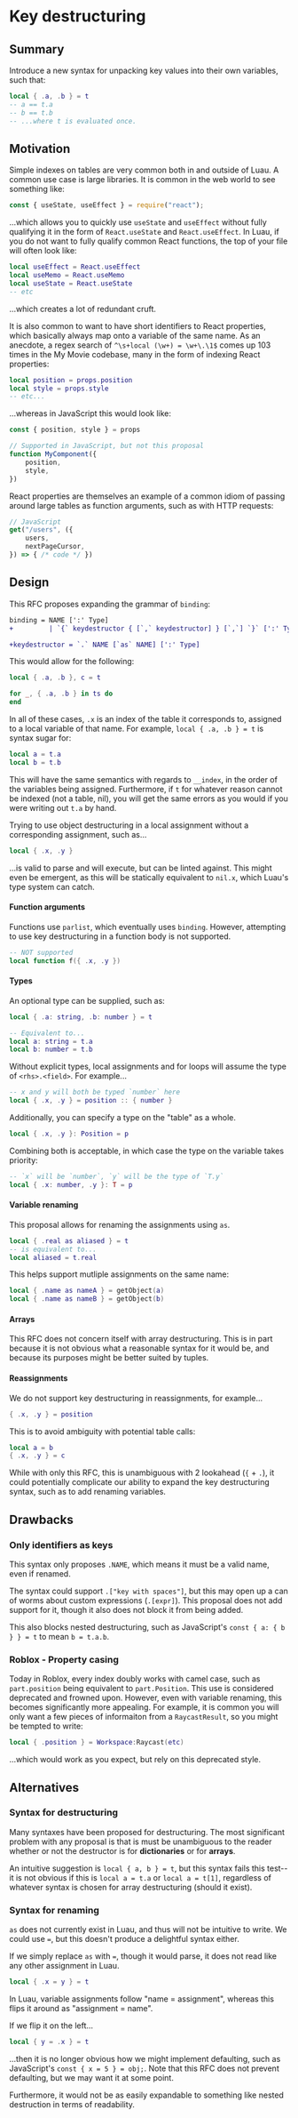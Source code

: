 # Key destructuring

## Summary

Introduce a new syntax for unpacking key values into their own variables, such that:

```lua
local { .a, .b } = t
-- a == t.a
-- b == t.b
-- ...where t is evaluated once.
```

## Motivation

Simple indexes on tables are very common both in and outside of Luau. A common use case is large libraries. It is common in the web world to see something like:

```js
const { useState, useEffect } = require("react");
```

...which allows you to quickly use `useState` and `useEffect` without fully qualifying it in the form of `React.useState` and `React.useEffect`. In Luau, if you do not want to fully qualify common React functions, the top of your file will often look like:

```lua
local useEffect = React.useEffect
local useMemo = React.useMemo
local useState = React.useState
-- etc
```

...which creates a lot of redundant cruft.

It is also common to want to have short identifiers to React properties, which basically always map onto a variable of the same name. As an anecdote, a regex search of `^\s+local (\w+) = \w+\.\1$` comes up 103 times in the My Movie codebase, many in the form of indexing React properties:

```lua
local position = props.position
local style = props.style
-- etc...
```

...whereas in JavaScript this would look like:
```js
const { position, style } = props

// Supported in JavaScript, but not this proposal
function MyComponent({
	position,
	style,
})
```

React properties are themselves an example of a common idiom of passing around large tables as function arguments, such as with HTTP requests:

```js
// JavaScript
get("/users", ({
	users,
	nextPageCursor,
}) => { /* code */ })
```

## Design

This RFC proposes expanding the grammar of `binding`:
```patch
binding = NAME [':' Type]
+         | `{` keydestructor { [`,` keydestructor] } [`,`] `}` [':' Type]

+keydestructor = `.` NAME [`as` NAME] [':' Type]
```

This would allow for the following:

```lua
local { .a, .b }, c = t

for _, { .a, .b } in ts do
end
```

In all of these cases, `.x` is an index of the table it corresponds to, assigned to a local variable of that name. For example, `local { .a, .b } = t` is syntax sugar for:

```lua
local a = t.a
local b = t.b
```

This will have the same semantics with regards to `__index`, in the order of the variables being assigned. Furthermore, if `t` for whatever reason cannot be indexed (not a table, nil), you will get the same errors as you would if you were writing out `t.a` by hand.

Trying to use object destructuring in a local assignment without a corresponding assignment, such as...
```lua
local { .x, .y }
```

...is valid to parse and will execute, but can be linted against. This might even be emergent, as this will be statically equivalent to `nil.x`, which Luau's type system can catch.

#### Function arguments
Functions use `parlist`, which eventually uses `binding`. However, attempting to use key destructuring in a function body is not supported.

```lua
-- NOT supported
local function f({ .x, .y })
```

#### Types
An optional type can be supplied, such as:
```lua
local { .a: string, .b: number } = t

-- Equivalent to...
local a: string = t.a
local b: number = t.b
```

Without explicit types, local assignments and for loops will assume the type of `<rhs>.<field>`. For example...
```lua
-- x and y will both be typed `number` here
local { .x, .y } = position :: { number }
```

Additionally, you can specify a type on the "table" as a whole.

```lua
local { .x, .y }: Position = p
```

Combining both is acceptable, in which case the type on the variable takes priority:

```lua
-- `x` will be `number`, `y` will be the type of `T.y`
local { .x: number, .y }: T = p
```

#### Variable renaming

This proposal allows for renaming the assignments using `as`.

```lua
local { .real as aliased } = t
-- is equivalent to...
local aliased = t.real
```

This helps support mutliple assignments on the same name:
```lua
local { .name as nameA } = getObject(a)
local { .name as nameB } = getObject(b)
```

#### Arrays
This RFC does not concern itself with array destructuring. This is in part because it is not obvious what a reasonable syntax for it would be, and because its purposes might be better suited by tuples.

#### Reassignments
We do not support key destructuring in reassignments, for example...

```lua
{ .x, .y } = position
```

This is to avoid ambiguity with potential table calls:

```lua
local a = b
{ .x, .y } = c
```

While with only this RFC, this is unambiguous with 2 lookahead (`{` + `.`), it could potentially complicate our ability to expand the key destructuring syntax, such as to add renaming variables.

## Drawbacks

### Only identifiers as keys
This syntax only proposes `.NAME`, which means it must be a valid name, even if renamed.

The syntax could support `.["key with spaces"]`, but this may open up a can of worms about custom expressions (`.[expr]`). This proposal does not add support for it, though it also does not block it from being added.

This also blocks nested destructuring, such as JavaScript's `const { a: { b } } = t` to mean `b = t.a.b`.

### Roblox - Property casing
Today in Roblox, every index doubly works with camel case, such as `part.position` being equivalent to `part.Position`. This use is considered deprecated and frowned upon. However, even with variable renaming, this becomes significantly more appealing. For example, it is common you will only want a few pieces of informaiton from a `RaycastResult`, so you might be tempted to write:

```lua
local { .position } = Workspace:Raycast(etc)
```

...which would work as you expect, but rely on this deprecated style.

## Alternatives

### Syntax for destructuring

Many syntaxes have been proposed for destructuring. The most significant problem with any proposal is that is must be unambiguous to the reader whether or not the destructor is for **dictionaries** or for **arrays**.

An intuitive suggestion is `local { a, b } = t`, but this syntax fails this test--it is not obvious if this is `local a = t.a` or `local a = t[1]`, regardless of whatever syntax is chosen for array destructuring (should it exist).

### Syntax for renaming

`as` does not currently exist in Luau, and thus will not be intuitive to write. We could use `=`, but this doesn't produce a delightful syntax either.

If we simply replace `as` with `=`, though it would parse, it does not read like any other assignment in Luau.

```lua
local { .x = y } = t
```

In Luau, variable assignments follow "name = assignment", whereas this flips it around as "assignment = name".

If we flip it on the left...

```lua
local { y = .x } = t
```

...then it is no longer obvious how we might implement defaulting, such as JavaScript's `const { x = 5 } = obj;`. Note that this RFC does not prevent defaulting, but we may want it at some point.

Furthermore, it would not be as easily expandable to something like nested destruction in terms of readability.
